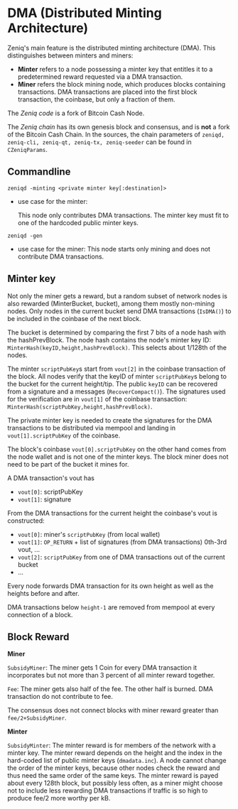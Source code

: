 # DMA (Distributed Minting Architecture)

Zeniq's main feature is the distributed minting architecture (DMA).
This distinguishes between minters and miners:

- **Minter** refers to a node possessing a minter key
  that entitles it to a predetermined reward
  requested via a DMA transaction.
- **Miner** refers the block mining node,
  which produces blocks containing transactions.
  DMA transactions are placed into the first block transaction,
  the coinbase,
  but only a fraction of them.

The *Zeniq code* is a fork of Bitcoin Cash Node.

The *Zeniq chain* has its own genesis block and consensus,
and is **not** a fork of the Bitcoin Cash Chain.
In the sources, the chain parameters of
`zeniqd, zeniq-cli, zeniq-qt, zeniq-tx, zeniq-seeder`
can be found in `CZeniqParams`.


## Commandline

```
zeniqd -minting <private minter key[:destination]>
```

- use case for the minter:

  This node only contributes DMA transactions.
  The minter key must fit to one of the hardcoded public minter keys.


```
zeniqd -gen
```

- use case for the miner:
  This node starts only mining and does not contribute DMA transactions.


## Minter key

Not only the miner gets a reward,
but a random subset of network nodes is also rewarded (MinterBucket, bucket),
among them mostly non-mining nodes.
Only nodes in the current bucket send DMA transactions (`IsDMA()`)
to be included in the coinbase of the next block.

The bucket is determined by comparing the first 7 bits
of a node hash with the hashPrevBlock.
The node hash contains the node's minter key ID:
`MinterHash(keyID,height,hashPrevBlock)`.
This selects about 1/128th of the nodes.

The minter `scriptPubKey`s start from `vout[2]`
in the coinbase transaction of the block.
All nodes verify that the keyID of minter `scriptPubKey`s
belong to the bucket for the current height/tip.
The public `keyID` can be recovered
from a signature and a messages (`RecoverCompact()`).
The signatures used for the verification are in
`vout[1]` of the coinbase transaction:
`MinterHash(scriptPubKey,height,hashPrevBlock)`.

The private minter key is needed to create the signatures
for the DMA transactions to be distributed via mempool
and landing in `vout[1].scriptPubKey` of the coinbase.

The block's coinbase `vout[0].scriptPubKey` on the other hand
comes from the node wallet
and is not one of the minter keys.
The block miner does not need to be part of the bucket it mines for.

A DMA transaction's vout has

- `vout[0]`: scriptPubKey
- `vout[1]`: signature

From the DMA transactions for the current height
the coinbase's vout is constructed:

- `vout[0]`: miner's `scriptPubKey` (from local wallet)
- `vout[1]`: `OP_RETURN` + list of signatures (from DMA transactions) 0th-3rd vout, ...
- `vout[2]`: `scriptPubKey` from one of DMA transactions out of the current bucket
- ...

Every node forwards DMA transaction for its own height
as well as the heights before and after.

DMA transactions below `height-1` are removed from mempool
at every connection of a block.

## Block Reward

**Miner**

`SubsidyMiner`:
The miner gets 1 Coin for every DMA transaction it incorporates
but not more than 3 percent of all minter reward together.

`Fee`: The miner gets also half of the fee.
The other half is burned.
DMA transaction do not contribute to fee.

The consensus does not connect blocks with miner reward
greater than `fee/2+SubsidyMiner`.

**Minter**

`SubsidyMinter`:
The minter reward is for members of the network with a minter key.
The minter reward depends on the height and
the index in the hard-coded list of public minter keys (`dmadata.inc`).
A node cannot change the order of the minter keys,
because other nodes check the reward and thus need the same order
of the same keys.
The minter reward is payed about every 128th block,
but possibly less often,
as a miner might choose not to include less rewarding DMA transactions
if traffic is so high to produce fee/2 more worthy per kB.


